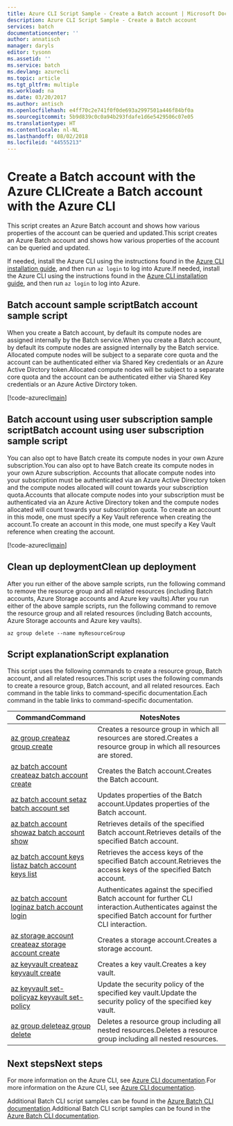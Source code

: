 ```yaml
---
title: Azure CLI Script Sample - Create a Batch account | Microsoft Docs
description: Azure CLI Script Sample - Create a Batch account
services: batch
documentationcenter: ''
author: annatisch
manager: daryls
editor: tysonn
ms.assetid: ''
ms.service: batch
ms.devlang: azurecli
ms.topic: article
ms.tgt_pltfrm: multiple
ms.workload: na
ms.date: 03/20/2017
ms.author: antisch
ms.openlocfilehash: e4ff70c2e741f0f0de693a2997501a446f84bf0a
ms.sourcegitcommit: 5b9d839c0c0a94b293fdafe1d6e5429506c07e05
ms.translationtype: HT
ms.contentlocale: nl-NL
ms.lasthandoff: 08/02/2018
ms.locfileid: "44555213"
---
```

# <a name="create-a-batch-account-with-the-azure-cli"></a><span data-ttu-id="f5217-103">Create a Batch account with the Azure CLI</span><span class="sxs-lookup"><span data-stu-id="f5217-103">Create a Batch account with the Azure CLI</span></span>

<span data-ttu-id="f5217-104">This script creates an Azure Batch account and shows how various properties of the account can be queried and updated.</span><span class="sxs-lookup"><span data-stu-id="f5217-104">This script creates an Azure Batch account and shows how various properties of the account can be queried and updated.</span></span>

<span data-ttu-id="f5217-105">If needed, install the Azure CLI using the instructions found in the [Azure CLI installation guide](https://docs.microsoft.com/cli/azure/install-azure-cli), and then run `az login` to log into Azure.</span><span class="sxs-lookup"><span data-stu-id="f5217-105">If needed, install the Azure CLI using the instructions found in the [Azure CLI installation guide](https://docs.microsoft.com/cli/azure/install-azure-cli), and then run `az login` to log into Azure.</span></span>

## <a name="batch-account-sample-script"></a><span data-ttu-id="f5217-106">Batch account sample script</span><span class="sxs-lookup"><span data-stu-id="f5217-106">Batch account sample script</span></span>

<span data-ttu-id="f5217-107">When you create a Batch account, by default its compute nodes are assigned internally by the Batch service.</span><span class="sxs-lookup"><span data-stu-id="f5217-107">When you create a Batch account, by default its compute nodes are assigned internally by the Batch service.</span></span> <span data-ttu-id="f5217-108">Allocated compute nodes will be subject to a separate core quota and the account can be authenticated either via Shared Key credentials or an Azure Active Dirctory token.</span><span class="sxs-lookup"><span data-stu-id="f5217-108">Allocated compute nodes will be subject to a separate core quota and the account can be authenticated either via Shared Key credentials or an Azure Active Dirctory token.</span></span>

[!code-azurecli[main](../../../cli_scripts/batch/create-account/create-account.sh "Create Account")]

## <a name="batch-account-using-user-subscription-sample-script"></a><span data-ttu-id="f5217-109">Batch account using user subscription sample script</span><span class="sxs-lookup"><span data-stu-id="f5217-109">Batch account using user subscription sample script</span></span>

<span data-ttu-id="f5217-110">You can also opt to have Batch create its compute nodes in your own Azure subscription.</span><span class="sxs-lookup"><span data-stu-id="f5217-110">You can also opt to have Batch create its compute nodes in your own Azure subscription.</span></span>
<span data-ttu-id="f5217-111">Accounts that allocate compute nodes into your subscription must be authenticated via an Azure Active Directory token and the compute nodes allocated will count towards your subscription quota.</span><span class="sxs-lookup"><span data-stu-id="f5217-111">Accounts that allocate compute nodes into your subscription must be authenticated via an Azure Active Directory token and the compute nodes allocated will count towards your subscription quota.</span></span> <span data-ttu-id="f5217-112">To create an account in this mode, one must specify a Key Vault reference when creating the account.</span><span class="sxs-lookup"><span data-stu-id="f5217-112">To create an account in this mode, one must specify a Key Vault reference when creating the account.</span></span>

[!code-azurecli[main](../../../cli_scripts/batch/create-account/create-account-user-subscription.sh  "Create Account using User Subscription")]

## <a name="clean-up-deployment"></a><span data-ttu-id="f5217-113">Clean up deployment</span><span class="sxs-lookup"><span data-stu-id="f5217-113">Clean up deployment</span></span>

<span data-ttu-id="f5217-114">After you run either of the above sample scripts, run the following command to remove the resource group and all related resources (including Batch accounts, Azure Storage accounts and Azure key vaults).</span><span class="sxs-lookup"><span data-stu-id="f5217-114">After you run either of the above sample scripts, run the following command to remove the resource group and all related resources (including Batch accounts, Azure Storage accounts and Azure key vaults).</span></span>

```azurecli
az group delete --name myResourceGroup
```

## <a name="script-explanation"></a><span data-ttu-id="f5217-115">Script explanation</span><span class="sxs-lookup"><span data-stu-id="f5217-115">Script explanation</span></span>

<span data-ttu-id="f5217-116">This script uses the following commands to create a resource group, Batch account, and all related resources.</span><span class="sxs-lookup"><span data-stu-id="f5217-116">This script uses the following commands to create a resource group, Batch account, and all related resources.</span></span> <span data-ttu-id="f5217-117">Each command in the table links to command-specific documentation.</span><span class="sxs-lookup"><span data-stu-id="f5217-117">Each command in the table links to command-specific documentation.</span></span>

| <span data-ttu-id="f5217-118">Command</span><span class="sxs-lookup"><span data-stu-id="f5217-118">Command</span></span> | <span data-ttu-id="f5217-119">Notes</span><span class="sxs-lookup"><span data-stu-id="f5217-119">Notes</span></span> |
|---|---|
| [<span data-ttu-id="f5217-120">az group create</span><span class="sxs-lookup"><span data-stu-id="f5217-120">az group create</span></span>](https://docs.microsoft.com/cli/azure/group#create) | <span data-ttu-id="f5217-121">Creates a resource group in which all resources are stored.</span><span class="sxs-lookup"><span data-stu-id="f5217-121">Creates a resource group in which all resources are stored.</span></span> |
| [<span data-ttu-id="f5217-122">az batch account create</span><span class="sxs-lookup"><span data-stu-id="f5217-122">az batch account create</span></span>](https://docs.microsoft.com/cli/azure/batch/account#create) | <span data-ttu-id="f5217-123">Creates the Batch account.</span><span class="sxs-lookup"><span data-stu-id="f5217-123">Creates the Batch account.</span></span>  |
| [<span data-ttu-id="f5217-124">az batch account set</span><span class="sxs-lookup"><span data-stu-id="f5217-124">az batch account set</span></span>](https://docs.microsoft.com/cli/azure/batch/account#set) | <span data-ttu-id="f5217-125">Updates properties of the Batch account.</span><span class="sxs-lookup"><span data-stu-id="f5217-125">Updates properties of the Batch account.</span></span>  |
| [<span data-ttu-id="f5217-126">az batch account show</span><span class="sxs-lookup"><span data-stu-id="f5217-126">az batch account show</span></span>](https://docs.microsoft.com/cli/azure/batch/account#show) | <span data-ttu-id="f5217-127">Retrieves details of the specified Batch account.</span><span class="sxs-lookup"><span data-stu-id="f5217-127">Retrieves details of the specified Batch account.</span></span>  |
| [<span data-ttu-id="f5217-128">az batch account keys list</span><span class="sxs-lookup"><span data-stu-id="f5217-128">az batch account keys list</span></span>](https://docs.microsoft.com/cli/azure/batch/account/keys#list) | <span data-ttu-id="f5217-129">Retrieves the access keys of the specified Batch account.</span><span class="sxs-lookup"><span data-stu-id="f5217-129">Retrieves the access keys of the specified Batch account.</span></span>  |
| [<span data-ttu-id="f5217-130">az batch account login</span><span class="sxs-lookup"><span data-stu-id="f5217-130">az batch account login</span></span>](https://docs.microsoft.com/cli/azure/batch/account#login) | <span data-ttu-id="f5217-131">Authenticates against the specified Batch account for further CLI interaction.</span><span class="sxs-lookup"><span data-stu-id="f5217-131">Authenticates against the specified Batch account for further CLI interaction.</span></span>  |
| [<span data-ttu-id="f5217-132">az storage account create</span><span class="sxs-lookup"><span data-stu-id="f5217-132">az storage account create</span></span>](https://docs.microsoft.com/cli/azure/storage/account#create) | <span data-ttu-id="f5217-133">Creates a storage account.</span><span class="sxs-lookup"><span data-stu-id="f5217-133">Creates a storage account.</span></span> |
| [<span data-ttu-id="f5217-134">az keyvault create</span><span class="sxs-lookup"><span data-stu-id="f5217-134">az keyvault create</span></span>](https://docs.microsoft.com/cli/azure/keyvault#create) | <span data-ttu-id="f5217-135">Creates a key vault.</span><span class="sxs-lookup"><span data-stu-id="f5217-135">Creates a key vault.</span></span> |
| [<span data-ttu-id="f5217-136">az keyvault set-policy</span><span class="sxs-lookup"><span data-stu-id="f5217-136">az keyvault set-policy</span></span>](https://docs.microsoft.com/cli/azure/keyvault#set-policy) | <span data-ttu-id="f5217-137">Update the security policy of the specified key vault.</span><span class="sxs-lookup"><span data-stu-id="f5217-137">Update the security policy of the specified key vault.</span></span> |
| [<span data-ttu-id="f5217-138">az group delete</span><span class="sxs-lookup"><span data-stu-id="f5217-138">az group delete</span></span>](https://docs.microsoft.com/cli/azure/group#delete) | <span data-ttu-id="f5217-139">Deletes a resource group including all nested resources.</span><span class="sxs-lookup"><span data-stu-id="f5217-139">Deletes a resource group including all nested resources.</span></span> |

## <a name="next-steps"></a><span data-ttu-id="f5217-140">Next steps</span><span class="sxs-lookup"><span data-stu-id="f5217-140">Next steps</span></span>

<span data-ttu-id="f5217-141">For more information on the Azure CLI, see [Azure CLI documentation](https://docs.microsoft.com/cli/azure/overview).</span><span class="sxs-lookup"><span data-stu-id="f5217-141">For more information on the Azure CLI, see [Azure CLI documentation](https://docs.microsoft.com/cli/azure/overview).</span></span>

<span data-ttu-id="f5217-142">Additional Batch CLI script samples can be found in the [Azure Batch CLI documentation](../batch-cli-samples.md).</span><span class="sxs-lookup"><span data-stu-id="f5217-142">Additional Batch CLI script samples can be found in the [Azure Batch CLI documentation](../batch-cli-samples.md).</span></span>

